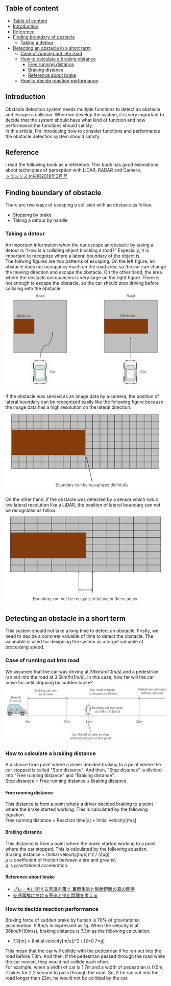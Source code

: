 ## Table of content
<!-- TOC -->

- [Table of content](#table-of-content)
- [Introduction](#introduction)
- [Reference](#reference)
- [Finding boundary of obstacle](#finding-boundary-of-obstacle)
    - [Taking a detour](#taking-a-detour)
- [Detecting an obstacle in a short term](#detecting-an-obstacle-in-a-short-term)
    - [Case of running out into road](#case-of-running-out-into-road)
    - [How to calculate a braking distance](#how-to-calculate-a-braking-distance)
        - [Free running distance](#free-running-distance)
        - [Braking distance](#braking-distance)
        - [Reference about brake](#reference-about-brake)
    - [How to decide reaction performance](#how-to-decide-reaction-performance)

<!-- /TOC -->

## Introduction

Obstacle detection system needs multiple functions to detect an obstacle and escape a collision. When we develop the system, it is very important to decide that the system should have what kind of function and how performance the functions should satisfy.  
In this article, I'm introducing how to consider functions and performance the obstacle detection system should satisfy.  

## Reference

I read the following book as a reference. This book has good exlanations about techniques of perception with LiDAR, RADAR and Camera.  
[トランジスタ技術2019年3月号](https://www.amazon.co.jp/%E3%83%88%E3%83%A9%E3%83%B3%E3%82%B8%E3%82%B9%E3%82%BF%E6%8A%80%E8%A1%93-2019%E5%B9%B4-03%E6%9C%88%E5%8F%B7/dp/B07MFM728X/ref=sr_1_6?__mk_ja_JP=%E3%82%AB%E3%82%BF%E3%82%AB%E3%83%8A&crid=MPFWCSQ48JBI&keywords=%E3%83%88%E3%83%A9%E3%83%B3%E3%82%B8%E3%82%B9%E3%82%BF%E6%8A%80%E8%A1%93&qid=1561774997&s=gateway&sprefix=%E3%83%88%E3%83%A9%E3%83%B3%E3%82%B8%E3%82%B9%E3%82%BF%2Caps%2C1016&sr=8-6)  

## Finding boundary of obstacle

There are two ways of escaping a collision with an obstacle as follow.  

* Stopping by brake
* Taking a detour by handle

### Taking a detour

An important information when the car escape an obstacle by taking a detour is "How is a colliding object blocking a road?" Especially, It is important to recognize where a lateral boundary of the object is.  
The follwing figures are two patterns of escaping. On the left figure, an obstacle does not occupancy much on the road area, so the car can change the moving direction and escape the obstacle. On the other hand, the area where the obstacle occupancies is very large on the right figure. There is not enough to escape the obstacle, so the car should stop driving before colliding with the obstacle.  
![](2019-06-29-21-56-26.png)  

If the obstacle was sensed as an image data by a camera, the position of lateral boundary can be recognized easily like the following figure because the image data has a high resolution on the lateral direction.  
![](2019-06-29-22-10-37.png)  

On the other hand, if the obstacle was detected by a sensor which has a low lateral resolution like a LiDAR, the position of lateral boundary can not be recognized as follow.  
![](2019-06-29-22-13-11.png)  

## Detecting an obstacle in a short term

This system should not take a long time to detect an obstacle. Firstly, we need to decide a concrete valuable of time to detect the obstacle. The valueable is used for designing the system as a target valuable of processing speed.  

### Case of running out into road
We assumed that the car was driving at 36km/h(10m/s) and a pedestrian ran out into the road at 3.6km/h(1m/s). In this case, how far will the car move for until stopping by sudden brake?  
![](2019-06-29-22-41-35.png)  

### How to calculate a braking distance
A distance from point where a driver decided braking to a point where the car stopped is called "Stop distance". And then, "Stop distance" is divided into "Free running distance" and "Braking distance".  
Stop distance = Free running distance + Braking distance  

#### Free running distance
This distance is from a point where a driver decided braking to a point where the brake started working. This is calculated by the following equation.  
Free running distance = Reaction time[s] × Initial velocity[m/s]  

#### Braking distance
This distance is from a point where the brake started working to a point where the car stopped. This is calculated by the following equation.  
Braking distance = (Initial velocity[m/s])^2 / (2$\mu g$)  
$\mu$ is coefficient of friction between a tire and ground.  
$g$ is gravitational acceleration.  

#### Reference about brake
* [ブレーキに関する常識を覆す 車両重量と制動距離の真の関係](https://macasakr.sakura.ne.jp/braking.html#7)  
* [交通事故における車速と停止距離を考える](http://www5d.biglobe.ne.jp/Jusl/Keisanki/JTSL/TeisiSyasoku.html)  

### How to decide reaction performance
Braking force of sudden brake by human is 70% of gravitational acceleration. 9.8m/s is expressed as $1g$. When the velocity is at 36km/h(10m/s), braking distance is 7.3m as the following calculation.  
* 7.3[m] = (Initial velocity[m/s])^2 / (2×0.7×$g$)

This mean that the car will collide with the pedestrian if he ran out into the road before 7.3m. And then, if the pedestrian passed through the road while the car moved, they would not collide each other.  
For example, when a width of car is 1.7m and a width of pedestrian is 0.5m, it takes for 2.2 second to pass through the road. So, if he ran out into the road longer than 22m, he would not be collided by the car.  
